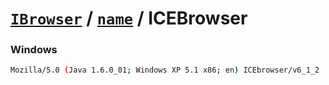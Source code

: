 # [`IBrowser`](/api/ua-parser-js/get-browser.md) / [`name`](../name.md) / ICEBrowser

### Windows

```sh
Mozilla/5.0 (Java 1.6.0_01; Windows XP 5.1 x86; en) ICEbrowser/v6_1_2
```